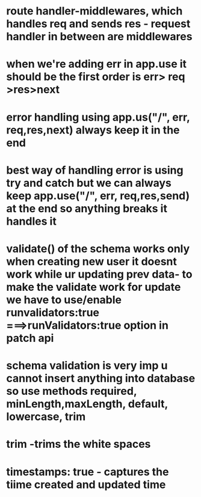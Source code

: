 # route handler-middlewares, which handles req and sends res - request handler in between are middlewares
# when we're adding err in app.use it should be the first order is err> req >res>next
# error handling using app.us("/", err, req,res,next) always keep it in the end
# best way of handling error is using try and catch but we can always keep app.use("/", err, req,res,send) at the end so anything breaks it handles it
# validate() of the schema works only when creating new user it doesnt work while ur updating prev data- to make the validate work for update we have to use/enable  runvalidators:true ===>runValidators:true option in patch api
# schema validation is very imp u cannot insert anything into database so use methods required, minLength,maxLength, default, lowercase, trim
# trim -trims the white spaces 
# timestamps: true - captures the tiime created and updated time
